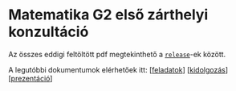# Matematika G2 első zárthelyi konzultáció

Az összes eddigi feltöltött pdf megtekinthető a
[<code>release</code>](https://github.com/tibi1220/MSZO-G2-1ZH-konzi/releases/)-ek között.

A legutóbbi dokumentumok elérhetőek itt:
[[feladatok](https://github.com/tibi1220/G2-1ZH-konzi/releases/latest/download/G2-1ZH-feladatok.pdf)]
[[kidolgozás](https://github.com/tibi1220/G2-1ZH-konzi/releases/latest/download/G2-1ZH-kidolgozas.pdf)]
[[prezentáció](https://github.com/tibi1220/G2-1ZH-konzi/releases/latest/download/G2-1ZH-prezentacio.pdf)]

